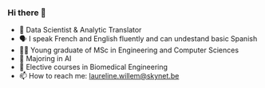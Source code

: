 ### Hi there 👋

- 🔭 Data Scientist & Analytic Translator
- 🗣️ I speak French and English fluently and can undestand basic Spanish
- 👩‍🎓 Young graduate of MSc in Engineering and Computer Sciences
- 🤖 Majoring in AI
- 🧬 Elective courses in Biomedical Engineering
- 📫 How to reach me: laureline.willem@skynet.be

<!--
**willeml12/willeml12** is a ✨ _special_ ✨ repository because its `README.md` (this file) appears on your GitHub profile.

Here are some ideas to get you started:

- 🔭 I’m currently working on ...
- 🌱 I’m currently learning ...
- 👯 I’m looking to collaborate on ...
- 🤔 I’m looking for help with ...
- 💬 Ask me about ...
- 📫 How to reach me: ...
- 😄 Pronouns: ...
- ⚡ Fun fact: ...
-->
